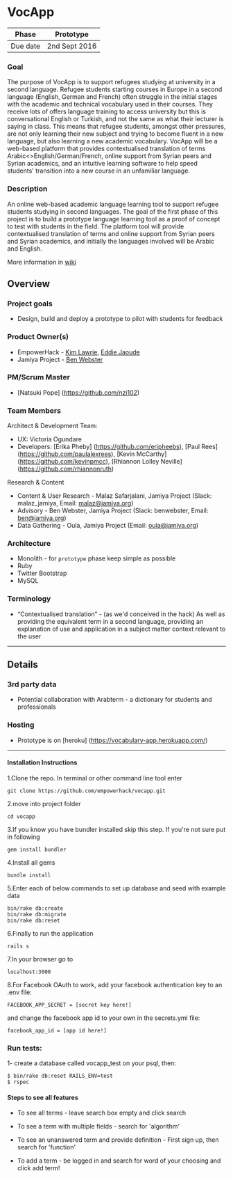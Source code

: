 # VocApp

| Phase | Prototype |
| ----- | -------------- |
| Due date | 2nd Sept 2016  |

### Goal

The purpose of VocApp is to support refugees studying at university in a second language. Refugee students starting courses in Europe in a second language (English, German and French) often struggle in the initial stages with the academic and technical vocabulary used in their courses. They receive lots of offers language training to access university but this is conversational English or Turkish, and not the same as what their lecturer is saying in class. This means that refugee students, amongst other pressures, are not only learning their new subject and trying to become fluent in a new language, but also learning a new academic vocabulary. VocApp will be a web-based platform that provides contextualised translation of terms Arabic<>English/German/French, online support from Syrian peers and Syrian academics, and an intuitive learning software to help speed students' transition into a new course in an unfamiliar language.

### Description

An online web-based academic language learning tool to support refugee students studying in second languages. The goal of the first phase of this project is to build a prototype language learning tool as a proof of concept to test with students in the field. The platform tool will provide contextualised translation of terms and online support from Syrian peers and Syrian academics, and initially the languages involved will be Arabic and English.

More information in [wiki](https://github.com/empowerhack/vocapp/wiki)

## Overview

### Project goals

* Design, build and deploy a prototype to pilot with students for feedback

### Product Owner(s)

* EmpowerHack - [Kim Lawrie](https://github.com/atmostat), [Eddie Jaoude](https://github.com/eddiejaoude)
* Jamiya Project - [Ben Webster](https://github.com/benwebster0)

### PM/Scrum Master

* [Natsuki Pope] (https://github.com/nzi102)

### Team Members

Architect & Development Team:
* UX: Victoria Ogundare
* Developers: [Erika Pheby] (https://github.com/eripheebs), [Paul Rees] (https://github.com/paulalexrees), [Kevin McCarthy] (https://github.com/kevinpmcc), [Rhiannon Lolley Neville] (https://github.com/rhiannonruth)

Research & Content
* Content & User Research - Malaz Safarjalani, Jamiya Project (Slack: malaz_jamiya, Email: malaz@jamiya.org)
* Advisory - Ben Webster, Jamiya Project (Slack: benwebster, Email: ben@jamiya.org)
* Data Gathering - Oula, Jamiya Project (Email: oula@jamiya.org)

### Architecture

* Monolith - for `prototype` phase keep simple as possible
* Ruby
* Twitter Bootstrap
* MySQL

### Terminology

* “Contextualised translation” - (as we'd conceived in the hack) As well as providing the equivalent term in a second language, providing an explanation of use and application in a subject matter context relevant to the user

---

## Details

### 3rd party data

* Potential collaboration with Arabterm - a dictionary for students and professionals

### Hosting

* Prototype is on [heroku] (https://vocabulary-app.herokuapp.com/)


---

#### Installation Instructions
1.Clone the repo. In terminal or other command line tool enter
```
git clone https://github.com/empowerhack/vocapp.git
```
2.move into project folder
```
cd vocapp
```
3.If you know you have bundler installed skip this step. If you're not sure put in
following
```
gem install bundler
```
4.Install all gems
```
bundle install
```
5.Enter each of below commands to set up database and seed with example data
```
bin/rake db:create
bin/rake db:migrate
bin/rake db:reset
```
6.Finally to run the application
```
rails s
```

7.In your browser go to
```
localhost:3000
```
8.For Facebook OAuth to work, add your facebook authentication key to an .env file:
```
FACEBOOK_APP_SECRET = [secret key here!]
```
and change the facebook app id to your own in the secrets.yml file:
```
facebook_app_id = [app id here!]
```

### Run tests:
1- create a database called vocapp_test on your psql, then:
```
$ bin/rake db:reset RAILS_ENV=test
$ rspec
```

#### Steps to see all features
* To see all terms - leave search box empty and click search

* To see a term with multiple fields - search for 'algorithm'

* To see an unanswered term and provide definition - First sign up, then search for 'function'

* To add a term - be logged in and search for word of your choosing and click
add term!
